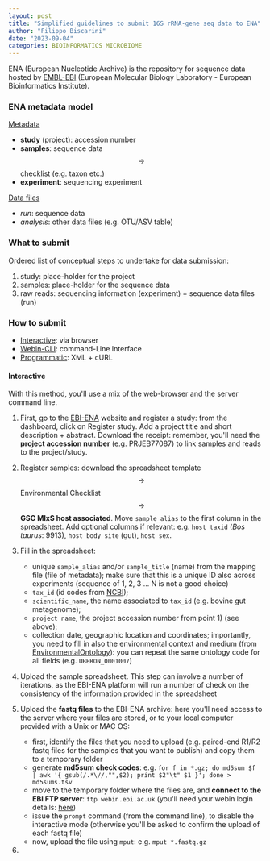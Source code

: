 ```yaml
---
layout: post
title: "Simplified guidelines to submit 16S rRNA-gene seq data to ENA"
author: "Filippo Biscarini"
date: "2023-09-04"
categories: BIOINFORMATICS MICROBIOME
---
```


ENA (European Nucleotide Archive) is the repository for sequence data hosted by [EMBL-EBI](https://www.ebi.ac.uk/) (European Molecular Biology Laboratory - European Bioinformatics Institute).

### ENA metadata model

<u>Metadata</u>
- **study** (project): accession number
- **samples**: sequence data $$\rightarrow$$ checklist (e.g. taxon etc.)
- **experiment**: sequencing experiment

<u>Data files</u>
- *run*: sequence data
- *analysis*: other data files (e.g. OTU/ASV table)

### What to submit

Ordered list of conceptual steps to undertake for data submission:

1. study: place-holder for the project
2. samples: place-holder for the sequence data
3. raw reads: sequencing information (experiment) + sequence data files (run)

### How to submit

- <u>Interactive</u>: via browser
- <u>Webin-CLI</u>: command-Line Interface
- <u>Programmatic</u>: XML + cURL

#### Interactive

With this method, you'll use a mix of the web-browser and the server command line.

1. First, go to the [EBI-ENA](https://www.ebi.ac.uk/ena/submit/webin/login) website and register a study: from the dashboard, click on Register study.
Add a project title and short description + abstract. Download the receipt: remember, you'll need the **project accession number** (e.g. PRJEB77087) to link samples and reads to the project/study.

2. Register samples: download the spreadsheet template $$\rightarrow$$ Environmental Checklist $$\rightarrow$$ **GSC MIxS host associated**. Move `sample_alias` to the first column in the spreadsheet. 
Add optional columns if relevant: e.g. `host taxid` (*Bos taurus*: 9913), `host body site` (gut), `host sex`.

3. Fill in the spreadsheet: 
	- unique `sample_alias` and/or `sample_title` (name) from the mapping file (file of metadata); make sure that this is a unique ID also across experiments (sequence of 1, 2, 3 ... N is not a good choice)
	- `tax_id` (id codes from [NCBI](https://www.ncbi.nlm.nih.gov/Taxonomy/Browser/wwwtax.cgi));
	- `scientific_name`, the name associated to `tax_id` (e.g. bovine gut metagenome); 
	- `project name`, the project accession number from point 1) (see above); 
	- collection date, geographic location and coordinates; importantly, you need to fill in also the environmental context and medium (from [EnvironmentalOntology](https://github.com/EnvironmentOntology/envo/wiki/Using-ENVO-with-MIxS)): you can repeat the same ontology code for all fields (e.g. `UBERON_0001007`) 

4. Upload the sample spreadsheet. This step can involve a number of iterations, as the EBI-ENA platform will run a number of check on the consistency of the information provided in the spreadsheet 

5. Upload the **fastq files** to the EBI-ENA archive: here you'll need access to the server where your files are stored, or to your local computer provided with a Unix or MAC OS:
	- first, identify the files that you need to upload (e.g. paired-end R1/R2 fastq files for the samples that you want to publish) and copy them to a temporary folder
	- generate **md5sum check codes**: e.g. `for f in *.gz; do md5sum $f | awk '{ gsub(/.*\//,"",$2); print $2"\t" $1 }'; done >  md5sums.tsv`
 	- move to the temporary folder where the files are, and **connect to the EBI FTP server**: `ftp webin.ebi.ac.uk` (you'll need your webin login details: [here](https://www.ebi.ac.uk/ena/submit/webin/login))
	- issue the `prompt` command (from the command line), to disable the interactive mode (otherwise you'll be asked to confirm the upload of each fastq file)
	- now, upload the file using `mput`: e.g. `mput *.fastq.gz`

6. 

